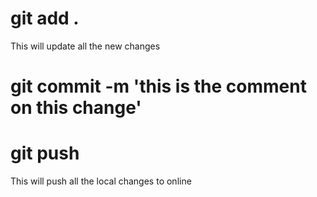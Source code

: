 # git add .
This will update all the new changes 

# git commit -m 'this is the comment on this change'

# git push
This will push all the local changes to online
